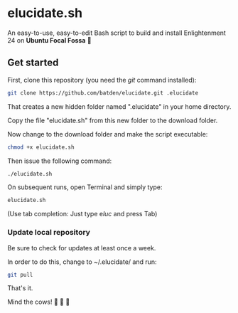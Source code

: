 # elucidate.sh

An easy-to-use, easy-to-edit Bash script to build and install Enlightenment 24 on **Ubuntu Focal Fossa** :kiss:

## Get started

First, clone this repository (you need the *git* command installed):

```bash
git clone https://github.com/batden/elucidate.git .elucidate
```

That creates a new hidden folder named ".elucidate" in your home directory.

Copy the file "elucidate.sh" from this new folder to the download folder.

Now change to the download folder and make the script executable:

```bash
chmod +x elucidate.sh
```

Then issue the following command:

```bash
./elucidate.sh
```

On subsequent runs, open Terminal and simply type:

```bash
elucidate.sh
```
(Use tab completion: Just type e*luc* and press Tab)

### Update local repository

Be sure to check for updates at least once a week.

In order to do this, change to ~/.elucidate/ and run:

```bash
git pull
```

That's it.

Mind the cows! :cow2: :cow2: :cow2:
